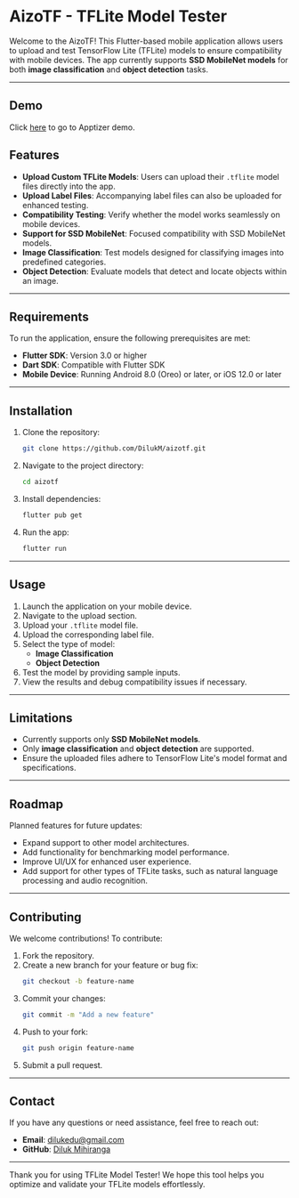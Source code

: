 # AizoTF - TFLite Model Tester

Welcome to the AizoTF! This Flutter-based mobile application allows users to upload and test TensorFlow Lite (TFLite) models to ensure compatibility with mobile devices. The app currently supports **SSD MobileNet models** for both **image classification** and **object detection** tasks.

---

## Demo
Click [here](https://appetize.io/app/b_cbzngsphkxfsu5uqhmz2jmfnea) to go to Apptizer demo.

## Features

- **Upload Custom TFLite Models**: Users can upload their `.tflite` model files directly into the app.
- **Upload Label Files**: Accompanying label files can also be uploaded for enhanced testing.
- **Compatibility Testing**: Verify whether the model works seamlessly on mobile devices.
- **Support for SSD MobileNet**: Focused compatibility with SSD MobileNet models.
- **Image Classification**: Test models designed for classifying images into predefined categories.
- **Object Detection**: Evaluate models that detect and locate objects within an image.

---

## Requirements

To run the application, ensure the following prerequisites are met:

- **Flutter SDK**: Version 3.0 or higher
- **Dart SDK**: Compatible with Flutter SDK
- **Mobile Device**: Running Android 8.0 (Oreo) or later, or iOS 12.0 or later

---

## Installation

1. Clone the repository:
   ```bash
   git clone https://github.com/DilukM/aizotf.git
   ```
2. Navigate to the project directory:
   ```bash
   cd aizotf
   ```
3. Install dependencies:
   ```bash
   flutter pub get
   ```
4. Run the app:
   ```bash
   flutter run
   ```

---

## Usage

1. Launch the application on your mobile device.
2. Navigate to the upload section.
3. Upload your `.tflite` model file.
4. Upload the corresponding label file.
5. Select the type of model:
   - **Image Classification**
   - **Object Detection**
6. Test the model by providing sample inputs.
7. View the results and debug compatibility issues if necessary.

---

## Limitations

- Currently supports only **SSD MobileNet models**.
- Only **image classification** and **object detection** are supported.
- Ensure the uploaded files adhere to TensorFlow Lite's model format and specifications.

---

## Roadmap

Planned features for future updates:

- Expand support to other model architectures.
- Add functionality for benchmarking model performance.
- Improve UI/UX for enhanced user experience.
- Add support for other types of TFLite tasks, such as natural language processing and audio recognition.

---

## Contributing

We welcome contributions! To contribute:

1. Fork the repository.
2. Create a new branch for your feature or bug fix:
   ```bash
   git checkout -b feature-name
   ```
3. Commit your changes:
   ```bash
   git commit -m "Add a new feature"
   ```
4. Push to your fork:
   ```bash
   git push origin feature-name
   ```
5. Submit a pull request.

---


## Contact

If you have any questions or need assistance, feel free to reach out:

- **Email**: dilukedu@gmail.com
- **GitHub**: [Diluk Mihiranga](https://github.com/DilukM)

---

Thank you for using TFLite Model Tester! We hope this tool helps you optimize and validate your TFLite models effortlessly.


